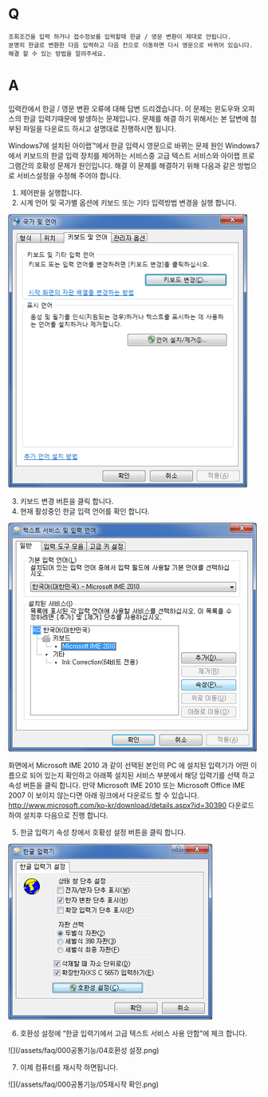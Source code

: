 # Q

```
조회조건을 입력 하거나 접수정보를 입력할때 한글 / 영문 변환이 제대로 안됩니다.
분명히 한글로 변환한 다음 입력하고 다음 칸으로 이동하면 다시 영문으로 바뀌어 있습니다.
해결 할 수 있는 방법을 알려주세요.
```


# A
입력칸에서 한글 / 영문 변환 오류에 대해 답변 드리겠습니다.
이 문제는 윈도우와 오피스의 한글 입력기때문에 발생하는 문제입니다.
문제를 해결 하기 위해서는 본 답변에 첨부된 파일을 다운로드 하시고 설명대로 진행하시면 됩니다.

Windows7에 설치된 아이랩™에서
한글 입력시 영문으로 바뀌는 문제
원인
Windows7에서 키보드의 한글 입력 장치를 제어하는 서비스중 고급 텍스트 서비스와 아이랩 프로그램간의 호홖성 문제가 원인입니다.
해결
이 문제를 해결하기 위해 다음과 같은 방법으로 서비스설정을 수정해 주어야 합니다.
1. 제어판을 실행합니다.
2. 시계 언어 및 국가별 옵션에 키보드 또는 기타 입력방법 변경을 실행 합니다.

![](/assets/faq/000공통기능/01키보드변경.png)

3. 키보드 변경 버튼을 클릭 합니다.
4. 현재 활성중인 한글 입력 언어를 확인 합니다.

![](/assets/faq/000공통기능/02한글입력언어설정.png)

화면에서 Microsoft IME 2010 과 같이 선택된 본인의 PC 에 설치된 입력기가
어떤 이름으로 되어 있는지 확인하고 아래쪽 설치된 서비스 부분에서 해당
입력기를 선택 하고 속성 버튼을 클릭 합니다.
만약 Microsoft IME 2010 또는 Microsoft Office IME 2007 이 보이지 않는다면
아래 링크에서 다운로드 할 수 있습니다.
http://www.microsoft.com/ko-kr/download/details.aspx?id=30390
다운로드 하여 설치후 다음으로 진행 합니다.

5. 한글 입력기 속성 창에서 호홖성 설정 버튼을 클릭 합니다.

![](/assets/faq/000공통기능/03한글입력기속성.png)

6. 호환성 설정에 “한글 입력기에서 고급 텍스트 서비스 사용 안함”에 체크 합니다.

![](/assets/faq/000공통기능/04호환성 설정.png)

7. 이제 컴퓨터를 재시작 하면됩니다.

![](/assets/faq/000공통기능/05재시작 확인.png)   